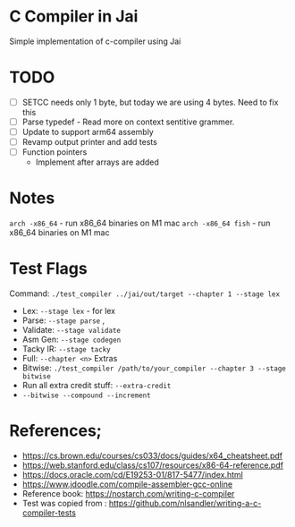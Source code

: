 # C Compiler in Jai

Simple implementation of c-compiler using Jai


# TODO
- [ ] SETCC needs only 1 byte, but today we are using 4 bytes. Need to fix this
- [ ] Parse typedef - Read more on context sentitive grammer.
- [ ] Update to support arm64 assembly
- [ ] Revamp output printer and add tests
- [ ] Function pointers
    - Implement after arrays are added


# Notes
`arch -x86_64` - run x86_64 binaries on M1 mac
`arch -x86_64 fish` - run x86_64 binaries on M1 mac

# Test Flags
Command: `./test_compiler ../jai/out/target --chapter 1 --stage lex`
- Lex: `--stage lex` - for lex
- Parse: `--stage parse` ,  
- Validate: `--stage validate`
- Asm Gen: `--stage codegen`
- Tacky IR: `--stage tacky`
- Full: `--chapter <n>`
Extras
- Bitwise: `./test_compiler /path/to/your_compiler --chapter 3 --stage bitwise`
- Run all extra credit stuff: `--extra-credit`
- `--bitwise --compound --increment`


# References;
- https://cs.brown.edu/courses/cs033/docs/guides/x64_cheatsheet.pdf
- https://web.stanford.edu/class/cs107/resources/x86-64-reference.pdf
- https://docs.oracle.com/cd/E19253-01/817-5477/index.html
- https://www.jdoodle.com/compile-assembler-gcc-online
- Reference book: https://nostarch.com/writing-c-compiler
- Test was copied from : https://github.com/nlsandler/writing-a-c-compiler-tests


